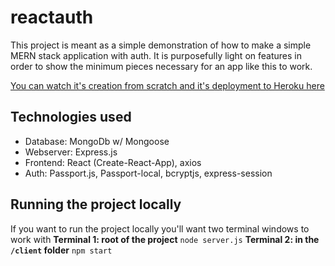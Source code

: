 # reactauth

This project is meant as a simple demonstration of how to make a simple MERN stack application with auth.
It is purposefully light on features in order to show the minimum pieces necessary for an app like this to work.

[You can watch it's creation from scratch and it's deployment to Heroku here](https://codingbootcamp.hosted.panopto.com/Panopto/Pages/Sessions/List.aspx#folderID=%22e2830744-e440-4204-b02c-ab1e017e69b6%22)

## Technologies used
* Database: MongoDb w/ Mongoose
* Webserver: Express.js
* Frontend: React (Create-React-App), axios
* Auth: Passport.js, Passport-local, bcryptjs, express-session

## Running the project locally
If you want to run the project locally you'll want two terminal windows to work with
**Terminal 1: root of the project**
`node server.js`
**Terminal 2: in the `/client` folder**
`npm start`
